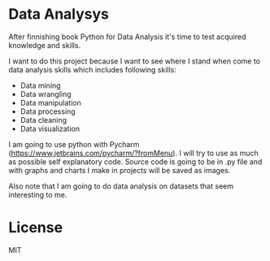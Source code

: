 # Data Analysys

After finnishing book Python for Data Analysis it's time to test acquired knowledge and skills.

I want to do this project because I want to see where I stand when come to data analysis skills which includes following skills:
- Data mining
- Data wrangling
- Data manipulation
- Data processing
- Data cleaning
- Data visualization

I am going to use python with Pycharm (https://www.jetbrains.com/pycharm/?fromMenu).
I will try to use as much as possible self explanatory code.
Source code is going to be in .py file and with graphs and charts I make in projects will be saved as images.

Also note that I am going to do data analysis on datasets that seem interesting to me.

# License
MIT
